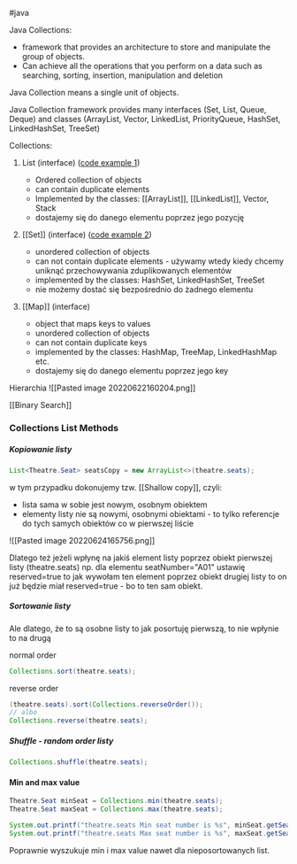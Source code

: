 #java 

Java Collections: 
-   framework that provides an architecture to store and manipulate the group of objects. 
-   Can achieve all the operations that you perform on a data such as searching, sorting, insertion, manipulation and deletion 
    

Java Collection means a single unit of objects. 

Java Collection framework provides many interfaces (Set, List, Queue, Deque) and classes (ArrayList, Vector, LinkedList, PriorityQueue, HashSet, LinkedHashSet, TreeSet) 

Collections: 
1.  List (interface) ([code example 1](https://github.com/bojan-wik/SeleniumWithJavaCourse/blob/master/src/Chapter32/ArrayListDemo.java)) 
    - Ordered collection of objects       
    - can contain duplicate elements         
    - Implemented by the classes: [[ArrayList]], [[LinkedList]], Vector, Stack 
    - dostajemy się do danego elementu poprzez jego pozycję
        
2.  [[Set]] (interface) ([code example 2](https://github.com/bojan-wik/SeleniumWithJavaCourse/blob/master/src/Chapter32/HashSetExample.java))     
    - unordered collection of objects         
    - can not contain duplicate elements - używamy wtedy kiedy chcemy uniknąć przechowywania zduplikowanych elementów         
    - implemented by the classes: HashSet, LinkedHashSet, TreeSet 
    - nie możemy dostać się bezpośrednio do żadnego elementu
        
3.  [[Map]] (interface)     
    - object that maps keys to values
    - unordered collection of objects
    - can not contain duplicate keys         
    - implemented by the classes: HashMap, TreeMap, LinkedHashMap etc.
    - dostajemy się do danego elementu poprzez jego key

Hierarchia
![[Pasted image 20220622160204.png]]

[[Binary Search]]

### Collections List Methods
##### Kopiowanie listy
```java
List<Theatre.Seat> seatsCopy = new ArrayList<>(theatre.seats);
```
w tym przypadku dokonujemy tzw. [[Shallow copy]], czyli:
- lista sama w sobie jest nowym, osobnym obiektem
- elementy listy nie są nowymi, osobnymi obiektami - to tylko referencje do tych samych obiektów co w pierwszej liście

![[Pasted image 20220624165756.png]]

Dlatego też jeżeli wpłynę na jakiś element listy poprzez obiekt pierwszej listy (theatre.seats) np. dla elementu seatNumber="A01" ustawię reserved=true to jak wywołam ten element poprzez obiekt drugiej listy to on już będzie miał reserved=true - bo to ten sam obiekt.

##### Sortowanie listy
Ale dlatego, że to są osobne listy to jak posortuję pierwszą, to nie wpłynie to na drugą

normal order
```java
Collections.sort(theatre.seats);
```

reverse order
```java
(theatre.seats).sort(Collections.reverseOrder());
// albo
Collections.reverse(theatre.seats);
```

##### Shuffle - random order listy
```java
Collections.shuffle(theatre.seats);
```

#### Min and max value
```java
Theatre.Seat minSeat = Collections.min(theatre.seats);
Theatre.Seat maxSeat = Collections.max(theatre.seats);

System.out.printf("theatre.seats Min seat number is %s", minSeat.getSeatNumber()).println();
System.out.printf("theatre.seats Max seat number is %s", maxSeat.getSeatNumber()).println();
```
Poprawnie wyszukuje min i max value nawet dla nieposortowanych list.